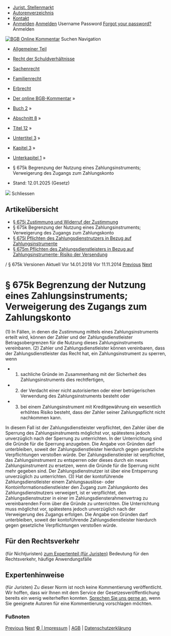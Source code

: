   * [Jurist. Stellenmarkt](https://bgb.kommentar.de/Buch-2/Abschnitt-8/Titel-12/Untertitel-3/Kapitel-3/Unterkapitel-1/</job-board> "Jurist. Stellenmarkt")
  * [Autorenverzeichnis](https://bgb.kommentar.de/Buch-2/Abschnitt-8/Titel-12/Untertitel-3/Kapitel-3/Unterkapitel-1/</Autorenverzeichnis> "Autorenverzeichnis")
  * [Kontakt](https://bgb.kommentar.de/Buch-2/Abschnitt-8/Titel-12/Untertitel-3/Kapitel-3/Unterkapitel-1/</Kontakt>)
  * [Anmelden](https://bgb.kommentar.de/Buch-2/Abschnitt-8/Titel-12/Untertitel-3/Kapitel-3/Unterkapitel-1/<#login> "show login form") [Anmelden](https://bgb.kommentar.de/Buch-2/Abschnitt-8/Titel-12/Untertitel-3/Kapitel-3/Unterkapitel-1/<#> "hide login form") Username Password
[Forgot your password?](https://bgb.kommentar.de/Buch-2/Abschnitt-8/Titel-12/Untertitel-3/Kapitel-3/Unterkapitel-1/</user/forgotpassword>) Anmelden 


[![BGB Online Kommentar](https://bgb.kommentar.de/extension/bgb/design/bgb/images/logo.png)](https://bgb.kommentar.de/Buch-2/Abschnitt-8/Titel-12/Untertitel-3/Kapitel-3/Unterkapitel-1/</> "BGB Online Kommentar")
Suchen
Navigation
  * [Allgemeiner Teil](https://bgb.kommentar.de/Buch-2/Abschnitt-8/Titel-12/Untertitel-3/Kapitel-3/Unterkapitel-1/</Buch-1>)
  * [Recht der Schuldverhältnisse](https://bgb.kommentar.de/Buch-2/Abschnitt-8/Titel-12/Untertitel-3/Kapitel-3/Unterkapitel-1/</Buch-2>)
  * [Sachenrecht](https://bgb.kommentar.de/Buch-2/Abschnitt-8/Titel-12/Untertitel-3/Kapitel-3/Unterkapitel-1/</Buch-3>)
  * [Familienrecht](https://bgb.kommentar.de/Buch-2/Abschnitt-8/Titel-12/Untertitel-3/Kapitel-3/Unterkapitel-1/</Buch-4>)
  * [Erbrecht](https://bgb.kommentar.de/Buch-2/Abschnitt-8/Titel-12/Untertitel-3/Kapitel-3/Unterkapitel-1/</Buch-5>)


  * [Der online BGB-Kommentar](https://bgb.kommentar.de/Buch-2/Abschnitt-8/Titel-12/Untertitel-3/Kapitel-3/Unterkapitel-1/</>) »
  * [Buch 2](https://bgb.kommentar.de/Buch-2/Abschnitt-8/Titel-12/Untertitel-3/Kapitel-3/Unterkapitel-1/</Buch-2>) »
  * [Abschnitt 8](https://bgb.kommentar.de/Buch-2/Abschnitt-8/Titel-12/Untertitel-3/Kapitel-3/Unterkapitel-1/</Buch-2/Abschnitt-8>) »
  * [Titel 12](https://bgb.kommentar.de/Buch-2/Abschnitt-8/Titel-12/Untertitel-3/Kapitel-3/Unterkapitel-1/</Buch-2/Abschnitt-8/Titel-12>) »
  * [Untertitel 3](https://bgb.kommentar.de/Buch-2/Abschnitt-8/Titel-12/Untertitel-3/Kapitel-3/Unterkapitel-1/</Buch-2/Abschnitt-8/Titel-12/Untertitel-3>) »
  * [Kapitel 3](https://bgb.kommentar.de/Buch-2/Abschnitt-8/Titel-12/Untertitel-3/Kapitel-3/Unterkapitel-1/</Buch-2/Abschnitt-8/Titel-12/Untertitel-3/Kapitel-3>) »
  * [Unterkapitel 1](https://bgb.kommentar.de/Buch-2/Abschnitt-8/Titel-12/Untertitel-3/Kapitel-3/Unterkapitel-1/</Buch-2/Abschnitt-8/Titel-12/Untertitel-3/Kapitel-3/Unterkapitel-1>) »
  * § 675k Begrenzung der Nutzung eines Zahlungsinstruments; Verweigerung des Zugangs zum Zahlungskonto 
  * Stand: 12.01.2025 (Gesetz) 


![](https://vg01.met.vgwort.de/na/1c9909529ead4f509072c06d9081a7d5)
Schliessen 
## Artikelübersicht
  * [ § 675j Zustimmung und Widerruf der Zustimmung ](https://bgb.kommentar.de/Buch-2/Abschnitt-8/Titel-12/Untertitel-3/Kapitel-3/Unterkapitel-1/</Buch-2/Abschnitt-8/Titel-12/Untertitel-3/Kapitel-3/Unterkapitel-1/Zustimmung-und-Widerruf-der-Zustimmung>)
  * § 675k Begrenzung der Nutzung eines Zahlungsinstruments; Verweigerung des Zugangs zum Zahlungskonto 
  * [ § 675l Pflichten des Zahlungsdienstnutzers in Bezug auf Zahlungsinstrumente ](https://bgb.kommentar.de/Buch-2/Abschnitt-8/Titel-12/Untertitel-3/Kapitel-3/Unterkapitel-1/</Buch-2/Abschnitt-8/Titel-12/Untertitel-3/Kapitel-3/Unterkapitel-1/Pflichten-des-Zahlungsdienstnutzers-in-Bezug-auf-Zahlungsinstrumente>)
  * [ § 675m Pflichten des Zahlungsdienstleisters in Bezug auf Zahlungsinstrumente; Risiko der Versendung ](https://bgb.kommentar.de/Buch-2/Abschnitt-8/Titel-12/Untertitel-3/Kapitel-3/Unterkapitel-1/</Buch-2/Abschnitt-8/Titel-12/Untertitel-3/Kapitel-3/Unterkapitel-1/Pflichten-des-Zahlungsdienstleisters-in-Bezug-auf-Zahlungsinstrumente-Risiko-der-Versendung>)


/ § 675k 
Versionen  Aktuell Vor 14.01.2018 Vor 11.11.2014
[Previous](https://bgb.kommentar.de/Buch-2/Abschnitt-8/Titel-12/Untertitel-3/Kapitel-3/Unterkapitel-1/</Buch-2/Abschnitt-8/Titel-12/Untertitel-3/Kapitel-3/Unterkapitel-1/Zustimmung-und-Widerruf-der-Zustimmung> "§ 675j Zustimmung und Widerruf der Zustimmung") [Next](https://bgb.kommentar.de/Buch-2/Abschnitt-8/Titel-12/Untertitel-3/Kapitel-3/Unterkapitel-1/</Buch-2/Abschnitt-8/Titel-12/Untertitel-3/Kapitel-3/Unterkapitel-1/Pflichten-des-Zahlungsdienstnutzers-in-Bezug-auf-Zahlungsinstrumente> "§ 675l Pflichten des Zahlungsdienstnutzers in Bezug auf Zahlungsinstrumente")
# § 675k Begrenzung der Nutzung eines Zahlungsinstruments; Verweigerung des Zugangs zum Zahlungskonto
(1) In Fällen, in denen die Zustimmung mittels eines Zahlungsinstruments erteilt wird, können der Zahler und der Zahlungsdienstleister Betragsobergrenzen für die Nutzung dieses Zahlungsinstruments vereinbaren.
(2) Zahler und Zahlungsdienstleister können vereinbaren, dass der Zahlungsdienstleister das Recht hat, ein Zahlungsinstrument zu sperren, wenn 
  * 1. sachliche Gründe im Zusammenhang mit der Sicherheit des Zahlungsinstruments dies rechtfertigen,
  * 2. der Verdacht einer nicht autorisierten oder einer betrügerischen Verwendung des Zahlungsinstruments besteht oder
  * 3. bei einem Zahlungsinstrument mit Kreditgewährung ein wesentlich erhöhtes Risiko besteht, dass der Zahler seiner Zahlungspflicht nicht nachkommen kann.


In diesem Fall ist der Zahlungsdienstleister verpflichtet, den Zahler über die Sperrung des Zahlungsinstruments möglichst vor, spätestens jedoch unverzüglich nach der Sperrung zu unterrichten. In der Unterrichtung sind die Gründe für die Sperrung anzugeben. Die Angabe von Gründen darf unterbleiben, soweit der Zahlungsdienstleister hierdurch gegen gesetzliche Verpflichtungen verstoßen würde. Der Zahlungsdienstleister ist verpflichtet, das Zahlungsinstrument zu entsperren oder dieses durch ein neues Zahlungsinstrument zu ersetzen, wenn die Gründe für die Sperrung nicht mehr gegeben sind. Der Zahlungsdienstnutzer ist über eine Entsperrung unverzüglich zu unterrichten.
(3) Hat der kontoführende Zahlungsdienstleister einem Zahlungsauslöse- oder Kontoinformationsdienstleister den Zugang zum Zahlungskonto des Zahlungsdienstnutzers verweigert, ist er verpflichtet, den Zahlungsdienstnutzer in einer im Zahlungsdiensterahmenvertrag zu vereinbarenden Form über die Gründe zu unterrichten. Die Unterrichtung muss möglichst vor, spätestens jedoch unverzüglich nach der Verweigerung des Zugangs erfolgen. Die Angabe von Gründen darf unterbleiben, soweit der kontoführende Zahlungsdienstleister hierdurch gegen gesetzliche Verpflichtungen verstoßen würde.
## Für den Rechtsverkehr 
(für Nichtjuristen)
[zum Expertenteil (für Juristen)](https://bgb.kommentar.de/Buch-2/Abschnitt-8/Titel-12/Untertitel-3/Kapitel-3/Unterkapitel-1/<#expertenhinweise>)
Bedeutung für den Rechtsverkehr, häufige Anwendungsfälle
## Expertenhinweise
(für Juristen)
Zu dieser Norm ist noch keine Kommentierung veröffentlicht. Wir hoffen, dass wir Ihnen mit dem Service der Gesetzesveröffentlichung bereits ein wenig weiterhelfen konnten. [Sprechen Sie uns gerne an](https://bgb.kommentar.de/Buch-2/Abschnitt-8/Titel-12/Untertitel-3/Kapitel-3/Unterkapitel-1/</Kontakt>), wenn Sie geeignete Autoren für eine Kommentierung vorschlagen möchten. 
### Fußnoten
[Previous](https://bgb.kommentar.de/Buch-2/Abschnitt-8/Titel-12/Untertitel-3/Kapitel-3/Unterkapitel-1/</Buch-2/Abschnitt-8/Titel-12/Untertitel-3/Kapitel-3/Unterkapitel-1/Zustimmung-und-Widerruf-der-Zustimmung> "§ 675j Zustimmung und Widerruf der Zustimmung") [Next](https://bgb.kommentar.de/Buch-2/Abschnitt-8/Titel-12/Untertitel-3/Kapitel-3/Unterkapitel-1/</Buch-2/Abschnitt-8/Titel-12/Untertitel-3/Kapitel-3/Unterkapitel-1/Pflichten-des-Zahlungsdienstnutzers-in-Bezug-auf-Zahlungsinstrumente> "§ 675l Pflichten des Zahlungsdienstnutzers in Bezug auf Zahlungsinstrumente")
[© | Impressum](https://bgb.kommentar.de/Buch-2/Abschnitt-8/Titel-12/Untertitel-3/Kapitel-3/Unterkapitel-1/</Kontakt>) | [AGB](https://bgb.kommentar.de/Buch-2/Abschnitt-8/Titel-12/Untertitel-3/Kapitel-3/Unterkapitel-1/</AGB>) | [Datenschutzerklärung](https://bgb.kommentar.de/Buch-2/Abschnitt-8/Titel-12/Untertitel-3/Kapitel-3/Unterkapitel-1/</Datenschutzerklaerung-fuer-Leser>)
